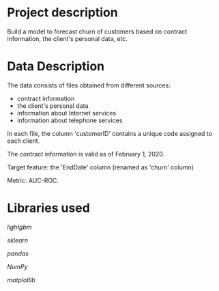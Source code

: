 # Project description
Build a model to forecast churn of customers based on contract information, the client's personal data, etc.

# Data Description

The data consists of files obtained from different sources:

- contract information
- the client's personal data
- information about Internet services
- information about telephone services


In each file, the column 'customerID' contains a unique code assigned to each client.

The contract information is valid as of February 1, 2020.

Target feature: the 'EndDate' column (renamed as 'churn' column)

Metric: AUC-ROC.

# Libraries used
_lightgbm_

_sklearn_

_pandas_ 

_NumPy_ 

_matplotlib_
